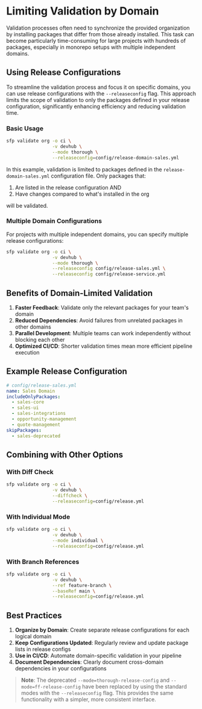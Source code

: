 # Limiting Validation by Domain

Validation processes often need to synchronize the provided organization by installing packages that differ from those already installed. This task can become particularly time-consuming for large projects with hundreds of packages, especially in monorepo setups with multiple independent domains.

## Using Release Configurations

To streamline the validation process and focus it on specific domains, you can use release configurations with the `--releaseconfig` flag. This approach limits the scope of validation to only the packages defined in your release configuration, significantly enhancing efficiency and reducing validation time.

### Basic Usage

```bash
sfp validate org -o ci \
                 -v devhub \
                 --mode thorough \
                 --releaseconfig=config/release-domain-sales.yml
```

In this example, validation is limited to packages defined in the `release-domain-sales.yml` configuration file. Only packages that:
1. Are listed in the release configuration AND
2. Have changes compared to what's installed in the org

will be validated.

### Multiple Domain Configurations

For projects with multiple independent domains, you can specify multiple release configurations:

```bash
sfp validate org -o ci \
                 -v devhub \
                 --mode thorough \
                 --releaseconfig config/release-sales.yml \
                 --releaseconfig config/release-service.yml
```

## Benefits of Domain-Limited Validation

1. **Faster Feedback**: Validate only the relevant packages for your team's domain
2. **Reduced Dependencies**: Avoid failures from unrelated packages in other domains
3. **Parallel Development**: Multiple teams can work independently without blocking each other
4. **Optimized CI/CD**: Shorter validation times mean more efficient pipeline execution

## Example Release Configuration

```yaml
# config/release-sales.yml
name: Sales Domain
includeOnlyPackages:
  - sales-core
  - sales-ui
  - sales-integrations
  - opportunity-management
  - quote-management
skipPackages:
  - sales-deprecated
```

## Combining with Other Options

### With Diff Check
```bash
sfp validate org -o ci \
                 -v devhub \
                 --diffcheck \
                 --releaseconfig=config/release.yml
```

### With Individual Mode
```bash
sfp validate org -o ci \
                 -v devhub \
                 --mode individual \
                 --releaseconfig=config/release.yml
```

### With Branch References
```bash
sfp validate org -o ci \
                 -v devhub \
                 --ref feature-branch \
                 --baseRef main \
                 --releaseconfig=config/release.yml
```

## Best Practices

1. **Organize by Domain**: Create separate release configurations for each logical domain
2. **Keep Configurations Updated**: Regularly review and update package lists in release configs
3. **Use in CI/CD**: Automate domain-specific validation in your pipeline
4. **Document Dependencies**: Clearly document cross-domain dependencies in your configurations

> **Note**: The deprecated `--mode=thorough-release-config` and `--mode=ff-release-config` have been replaced by using the standard modes with the `--releaseconfig` flag. This provides the same functionality with a simpler, more consistent interface.



